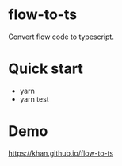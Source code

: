 # flow-to-ts

Convert flow code to typescript.

# Quick start

- yarn
- yarn test

# Demo

https://khan.github.io/flow-to-ts
